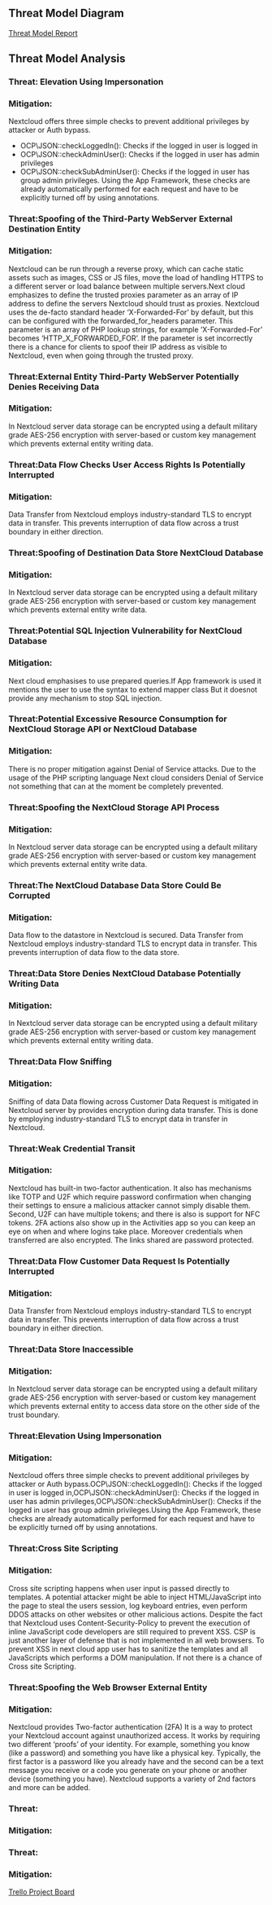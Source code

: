 
## Threat Model Diagram
[Threat Model Report](http://htmlpreview.github.com/?https://github.com/iambst/CYBR8420_Titans_SA_Project/blob/master/Threat_Modeling/Threat_Report_R1.htm)

## Threat Model Analysis
### Threat: Elevation Using Impersonation
### Mitigation:
Nextcloud offers three simple checks to prevent additional privileges by attacker or Auth bypass.
*	OCP\JSON::checkLoggedIn(): Checks if the logged in user is logged in
*	OCP\JSON::checkAdminUser(): Checks if the logged in user has admin privileges
*	OCP\JSON::checkSubAdminUser(): Checks if the logged in user has group admin privileges.
Using the App Framework, these checks are already automatically performed for each request and have to be explicitly turned off by using annotations.

### Threat:Spoofing of the Third-Party WebServer External Destination Entity
### Mitigation:
Nextcloud can be run through a reverse proxy, which can cache static assets such as images, CSS or JS files, move the load of handling HTTPS to a different server or load balance between multiple servers.Next cloud emphasizes to define the trusted proxies parameter  as an array of IP address to define the servers Nextcloud should trust as proxies. Nextcloud uses the de-facto standard header ‘X-Forwarded-For’ by default, but this can be configured with the forwarded_for_headers parameter. This parameter is an array of PHP lookup strings, for example ‘X-Forwarded-For’ becomes ‘HTTP_X_FORWARDED_FOR’. If the parameter is set incorrectly there is a chance for clients to spoof their IP address as visible to Nextcloud, even when going through the trusted proxy.

### Threat:External Entity Third-Party WebServer Potentially Denies Receiving Data
### Mitigation:
In Nextcloud server data storage can be encrypted using a default military grade AES-256 encryption with server-based or custom key management which prevents external entity writing data.

### Threat:Data Flow Checks User Access Rights Is Potentially Interrupted
### Mitigation:
Data Transfer from Nextcloud employs industry-standard TLS to encrypt data in transfer. This prevents interruption of data flow across a trust boundary in either direction.

### Threat:Spoofing of Destination Data Store NextCloud Database
### Mitigation:
In Nextcloud server data storage can be encrypted using a default military grade AES-256 encryption with server-based or custom key management which prevents external entity write data.

### Threat:Potential SQL Injection Vulnerability for NextCloud Database
### Mitigation:
Next cloud emphasises to use prepared queries.If App framework is used it mentions the user to use the syntax to extend mapper class But it doesnot provide any mechanism to stop SQL injection.

### Threat:Potential Excessive Resource Consumption for NextCloud Storage API or NextCloud Database
### Mitigation:
There is no proper mitigation against Denial of Service attacks. Due to the usage of the PHP scripting language Next cloud considers Denial of Service not something that can at the moment be completely prevented. 

### Threat:Spoofing the NextCloud Storage API Process
### Mitigation:
In Nextcloud server data storage can be encrypted using a default military grade AES-256 encryption with server-based or custom key management which prevents external entity write data.

### Threat:The NextCloud Database Data Store Could Be Corrupted
### Mitigation:
Data flow to the datastore in Nextcloud is secured. Data Transfer from Nextcloud employs industry-standard TLS to encrypt data in transfer. This prevents interruption of data flow to the data store.

### Threat:Data Store Denies NextCloud Database Potentially Writing Data
### Mitigation:
In Nextcloud server data storage can be encrypted using a default military grade AES-256 encryption with server-based or custom key management which prevents external entity writing data.

### Threat:Data Flow Sniffing
### Mitigation:
Sniffing of data Data flowing across Customer Data Request is mitigated in Nextcloud server by provides encryption during data transfer. This is done by employing industry-standard TLS to encrypt data in transfer in Nextcloud.

### Threat:Weak Credential Transit
### Mitigation:
Nextcloud has built-in two-factor authentication. It also has mechanisms like TOTP and U2F which  require password confirmation when changing their settings to ensure a malicious attacker cannot simply disable them. Second, U2F can have multiple tokens; and there is also is support for NFC tokens. 2FA actions also show up in the Activities app so you can keep an eye on when and where logins take place. Moreover credentials when transferred are also encrypted. The links shared are password protected.

### Threat:Data Flow Customer Data Request Is Potentially Interrupted
### Mitigation:
Data Transfer from Nextcloud employs industry-standard TLS to encrypt data in transfer. This prevents interruption of data flow across a trust boundary in either direction.

### Threat:Data Store Inaccessible
### Mitigation:
In Nextcloud server data storage can be encrypted using a default military grade AES-256 encryption with server-based or custom key management which prevents external entity to access data store on the other side of the trust boundary.

### Threat:Elevation Using Impersonation
### Mitigation:
Nextcloud offers three simple checks to prevent additional privileges by attacker or Auth bypass.OCP\JSON::checkLoggedIn(): Checks if the logged in user is logged in,OCP\JSON::checkAdminUser(): Checks if the logged in user has admin privileges,OCP\JSON::checkSubAdminUser(): Checks if the logged in user has group admin privileges.Using the App Framework, these checks are already automatically performed for each request and have to be explicitly turned off by using annotations.

### Threat:Cross Site Scripting
### Mitigation:
 Cross site scripting happens when user input is passed directly to templates. A potential attacker might be able to inject HTML/JavaScript into the page to steal the users session, log keyboard entries, even perform DDOS attacks on other websites or other malicious actions. Despite the fact that Nextcloud uses Content-Security-Policy to prevent the execution of inline JavaScript code developers are still required to prevent XSS. CSP is just another layer of defense that is not implemented in all web browsers. To prevent XSS in next cloud app	 user has to sanitize the templates and all JavaScripts which performs a DOM manipulation. If not there is a chance of Cross site Scripting.

### Threat:Spoofing the Web Browser External Entity
### Mitigation:
Nextcloud provides Two-factor authentication (2FA) It is a way to protect your Nextcloud account against unauthorized access. It works by requiring two different ‘proofs’ of your identity. For example, something you know (like a password) and something you have like a physical key. Typically, the first factor is a password like you already have and the second can be a text message you receive or a code you generate on your phone or another device (something you have). Nextcloud supports a variety of 2nd factors and more can be added.

### Threat:
### Mitigation:

### Threat:
### Mitigation:
[Trello Project Board](https://trello.com/b/PG39aw1z/sa-project-task-4-threat-modeling)
